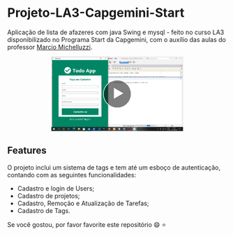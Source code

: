 # Projeto-LA3-Capgemini-Start
Aplicação de lista de afazeres com java Swing e mysql - feito no curso LA3 disponibilizado no Programa Start da Capgemini, com o auxílio das aulas do professor [Marcio Michelluzzi](https://github.com/marciomichelluzzi/).

<p align="center">
  <a href="https://drive.google.com/file/d/1cUEmQ--i4Mei3Ib-A20Ed0o-GhAKdk6z/view?usp=sharing" title="link to first look">
    <img width="60%" src="./playbtn.png" alt="first look link"/>
  </a>
</p>

## Features
O projeto inclui um sistema de tags e tem até um esboço de autenticação, contando com as seguintes funcionalidades:
- Cadastro e login de Users;
- Cadastro de projetos;
- Cadastro, Remoção e Atualização de Tarefas;
- Cadastro de Tags.

Se você gostou, por favor favorite este repositório :smile: :star:
